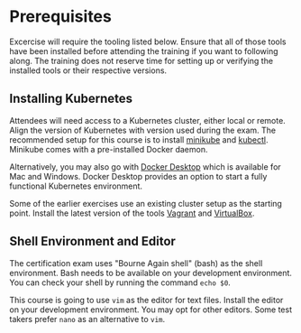 # Prerequisites

Excercise will require the tooling listed below. Ensure that all of those tools have been installed before attending the training if you want to following along. The training does not reserve time for setting up or verifying the installed tools or their respective versions.

## Installing Kubernetes

Attendees will need access to a Kubernetes cluster, either local or remote. Align the version of Kubernetes with version used during the exam. The recommended setup for this course is to install [minikube](https://kubernetes.io/docs/tasks/tools/install-minikube/) and [kubectl](https://kubernetes.io/docs/tasks/tools/install-kubectl/). Minikube comes with a pre-installed Docker daemon.

Alternatively, you may also go with [Docker Desktop](https://www.docker.com/products/docker-desktop) which is available for Mac and Windows. Docker Desktop provides an option to start a fully functional Kubernetes environment.

Some of the earlier exercises use an existing cluster setup as the starting point. Install the latest version of the tools [Vagrant](https://www.vagrantup.com/) and [VirtualBox](https://www.virtualbox.org/).

## Shell Environment and Editor

The certification exam uses "Bourne Again shell" (bash) as the shell environment. Bash needs to be available on your development environment. You can check your shell by running the command `echo $0`.

This course is going to use `vim` as the editor for text files. Install the editor on your development environment. You may opt for other editors. Some test takers prefer `nano` as an alternative to `vim`.